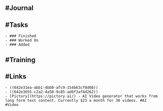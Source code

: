 ## #Journal
## #Tasks
	- ### Finished
	- ### Worked On
	- ### Added
## #Training
## #Links
	- ((642e31ea-abb1-4bb0-afc9-154b63cf0d08))
	- ((642e3655-c2a2-4a50-9c85-ad0f3af4d262))
	- [Pictory](https://pictory.ai/) - AI Video generator that works from long form text content. Currently $23 a month for 30 videos. #AI #Video